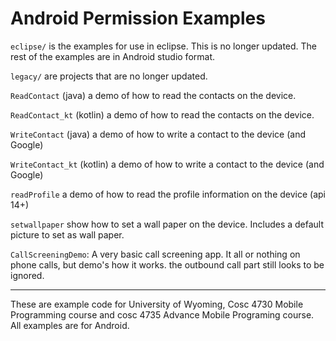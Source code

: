 Android Permission Examples
===========
`eclipse/` is the examples for use in eclipse. This is no longer updated. The rest of the examples are in Android studio format.

`legacy/`  are projects that are no longer updated.<BR>

`ReadContact` (java) a demo of how to read the contacts on the device.

`ReadContact_kt` (kotlin) a demo of how to read the contacts on the device.

`WriteContact` (java) a demo of how to write a contact to the device (and Google)

`WriteContact_kt` (kotlin) a demo of how to write a contact to the device (and Google)

`readProfile` a demo of how to read the profile information on the device (api 14+)

`setwallpaper` show how to set a wall paper on the device.  Includes a default picture to set as wall paper.

`CallScreeningDemo`: A very basic call screening app.  It all or nothing on phone calls, but demo's how it works.  the outbound call part still looks to be ignored.

---

These are example code for University of Wyoming, Cosc 4730 Mobile Programming course and cosc 4735 Advance Mobile Programing course. 
All examples are for Android.
